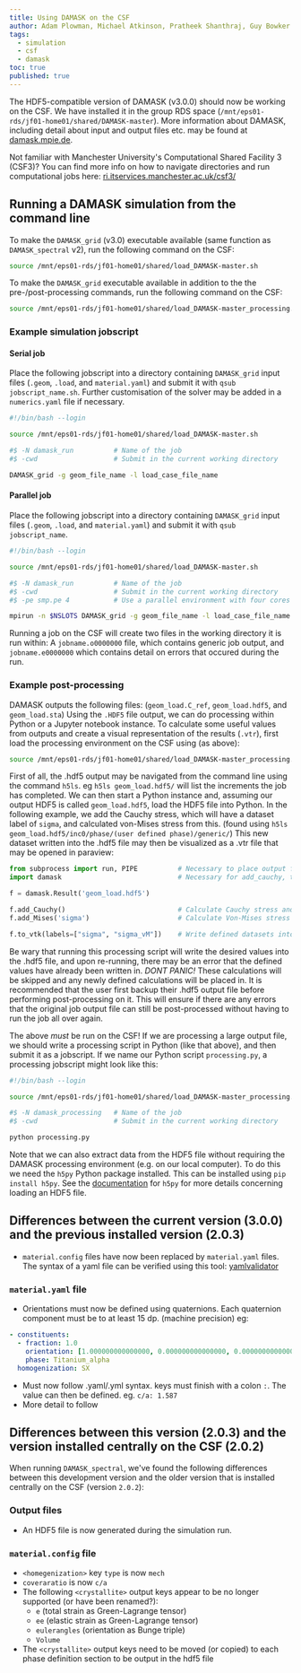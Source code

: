 ```yaml
---
title: Using DAMASK on the CSF
author: Adam Plowman, Michael Atkinson, Pratheek Shanthraj, Guy Bowker
tags:
  - simulation
  - csf
  - damask
toc: true
published: true
---
```


The HDF5-compatible version of DAMASK (v3.0.0) should now be working on the CSF. We have installed it in the group RDS space (`/mnt/eps01-rds/jf01-home01/shared/DAMASK-master`). More information about DAMASK, including detail about input and output files etc. may be found at [damask.mpie.de](https://damask.mpie.de).

Not familiar with Manchester University's Computational Shared Facility 3 (CSF3)? You can find more info on how to navigate directories and run computational jobs here: [ri.itservices.manchester.ac.uk/csf3/](http://ri.itservices.manchester.ac.uk/csf3/)

## Running a DAMASK simulation from the command line

To make the `DAMASK_grid` (v3.0) executable available (same function as `DAMASK_spectral` v2), run the following command on the CSF:

```bash
source /mnt/eps01-rds/jf01-home01/shared/load_DAMASK-master.sh
```

To make the `DAMASK_grid` executable available in addition to the the pre-/post-processing commands, run the following command on the CSF:

```bash
source /mnt/eps01-rds/jf01-home01/shared/load_DAMASK-master_processing.sh
```

### Example simulation jobscript

#### Serial job

Place the following jobscript into a directory containing `DAMASK_grid` input files (`.geom`, `.load`, and `material.yaml`) and submit it with `qsub jobscript_name.sh`. Further customisation of the solver may be added in a `numerics.yaml` file if necessary.

```sh
#!/bin/bash --login

source /mnt/eps01-rds/jf01-home01/shared/load_DAMASK-master.sh

#$ -N damask_run          # Name of the job
#$ -cwd                   # Submit in the current working directory

DAMASK_grid -g geom_file_name -l load_case_file_name
```

#### Parallel job

Place the following jobscript into a directory containing `DAMASK_grid` input files (`.geom`, `.load`, and `material.yaml`) and submit it with `qsub jobscript_name`.

```sh
#!/bin/bash --login

source /mnt/eps01-rds/jf01-home01/shared/load_DAMASK-master.sh

#$ -N damask_run          # Name of the job
#$ -cwd                   # Submit in the current working directory
#$ -pe smp.pe 4           # Use a parallel environment with four cores

mpirun -n $NSLOTS DAMASK_grid -g geom_file_name -l load_case_file_name
```
Running a job on the CSF will create two files in the working directory it is run within: A `jobname.o0000000` file, which contains generic job output, and `jobname.e0000000` which contains detail on errors that occured during the run.

### Example post-processing

DAMASK outputs the following files: (`geom_load.C_ref`, `geom_load.hdf5`, and `geom_load.sta`) Using the `.HDF5` file output, we can do processing within Python or a Jupyter notebook instance.
To calculate some useful values from outputs and create a visual representation of the results (`.vtr`), first load the processing environment on the CSF using (as above):

```sh
source /mnt/eps01-rds/jf01-home01/shared/load_DAMASK-master_processing.sh
```
First of all, the .hdf5 output may be navigated from the command line using the command `h5ls`. eg `h5ls geom_load.hdf5/` will list the increments the job has completed.
We can then start a Python instance and, assuming our output HDF5 is called `geom_load.hdf5`, load the HDF5 file into Python. In the following example,
we add the Cauchy stress, which will have a dataset label of `sigma`, and calculated von-Mises stress from this. (found using `h5ls geom_load.hdf5/inc0/phase/(user defined phase)/generic/`)
This new dataset written into the .hdf5 file may then be visualized as a .vtr file that may be opened in paraview:

```python
from subprocess import run, PIPE          # Necessary to place output files into pwd.
import damask                             # Necessary for add_cauchy, to_vtk commands.

f = damask.Result('geom_load.hdf5')

f.add_Cauchy()                            # Calculate Cauchy stress and write into .hdf5 file
f.add_Mises('sigma')                      # Calculate Von-Mises stress and write into .hdf5 file

f.to_vtk(labels=["sigma", "sigma_vM"])    # Write defined datasets into .vtr for each increment
```
Be wary that running this processing script will write the desired values into the .hdf5 file, and upon re-running, there may be an error that the defined values have already been written in. *DONT PANIC!* These calculations will be skipped and any newly defined calculations will be placed in. It is recommended that the user first backup their .hdf5 output file before performing post-processing on it. This will ensure if there are any errors that the original job output file can still be post-processed without having to run the job all over again.

The above *must* be run on the CSF! If we are processing a large output file, we should write a processing script in Python (like that above), and then submit it as a jobscript. If we name our Python script `processing.py`, a processing jobscript might look like this:

```sh
#!/bin/bash --login

source /mnt/eps01-rds/jf01-home01/shared/load_DAMASK-master_processing.sh

#$ -N damask_processing   # Name of the job
#$ -cwd                   # Submit in the current working directory

python processing.py
```

Note that we can also extract data from the HDF5 file without requiring the DAMASK processing environment (e.g. on our local computer). To do this we need the `h5py` Python package installed. This can be installed using `pip install h5py`. See the [documentation](http://docs.h5py.org/en/stable/) for `h5py` for more details concerning loading an HDF5 file.

## Differences between the current version (3.0.0) and the previous installed version (2.0.3)

- `material.config` files have now been replaced by `material.yaml` files. The syntax of a yaml file can be verified using this tool: [yamlvalidator](https://yamlvalidator.com)

### `material.yaml` file

- Orientations must now be defined using quaternions. Each quaternion component must be to at least 15 dp. (machine precision) eg:

```yaml
- constituents:
  - fraction: 1.0
    orientation: [1.000000000000000, 0.000000000000000, 0.000000000000000, 0.000000000000000]
    phase: Titanium_alpha
  homogenization: SX
```

- Must now follow .yaml/.yml syntax. keys must finish with a colon `:`. The value can then be defined. eg. `c/a: 1.587`
- More detail to follow

## Differences between this version (2.0.3) and the version installed centrally on the CSF (2.0.2)

When running `DAMASK_spectral`, we've found the following differences between this development version and the older version that is installed centrally on the CSF (version `2.0.2`):

### Output files

- An HDF5 file is now generated during the simulation run.

### `material.config` file

- `<homegenization>` key `type` is now `mech`
- `coveraratio` is now `c/a`
- The following `<crystallite>` output keys appear to be no longer supported (or have been renamed?):
  - `e` (total strain as Green-Lagrange tensor)
  - `ee` (elastic strain as Green-Lagrange tensor)
  - `eulerangles` (orientation as Bunge triple)
  - `Volume`
- The `<crystallite>` output keys need to be moved (or copied) to each phase definition section to be output in the hdf5 file
